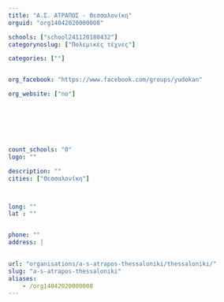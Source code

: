 ```yaml
---
title: "Α.Σ. ΑΤΡΑΠΟΣ - Θεσσαλονίκη"
orguid: "org14042020000008"

schools: ["school241120180432"]
categorynoslug: ["Πολεμικές τέχνες"]

categories: [""]


org_facebook: "https://www.facebook.com/groups/yudokan"

org_website: ["no"]







count_schools: "0"
logo: ""

description: ""
cities: ["Θεσσαλονίκη"]



long: ""
lat : ""


phone: ""
address: |
    

url: "organisations/a-s-atrapos-thessaloniki/thessaloniki/"
slug: "a-s-atrapos-thessaloniki"
aliases:
    - /org14042020000008
---
```




